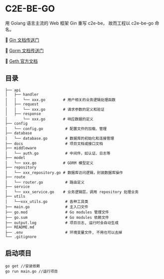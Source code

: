 # C2E-BE-GO

用 Golang 语言主流的 Web 框架 Gin 重写 c2e-be， 故而工程以 c2e-be-go 命名。

📘 [Gin 文档传送门 ](https://gin-gonic.com/zh-cn/)

📘 [Gorm 文档传送门](https://gorm.io/docs/)

📘 [Geth 官方文档]([https://geth.ethereum.org/docs/]())

## 目录

```
├── api
│   ├── handler
│   │   └── xxx.go        # 用户相关的业务逻辑处理函数
│   ├── request
│   │   └── xxx.go        # 请求参数的定义和验证
│   ├── response
│       └── xxx.go        # 响应数据的定义
├── config
│   └── config.go          # 配置文件的加载、管理
├── database
│   └── database.go        # 数据库的初始化和连接管理
├── docs                   # 项目文档或接口文档
├── middleware
│   └── auth.go            # 中间件，如认证、日志等
├── model
│   └── xxx.go            # GORM 模型定义
├── repository
│   └── xxx_repository.go # 数据库访问逻辑，封装数据库操作
├── route
│   └── router.go          # 路由定义
├── service
│   └── xxx_service.go    # 业务逻辑层，调用 repository 处理业务
├── utils
│   └──xxx_utils.go        # 各种工具类
├── main.go                # 主入口文件
├── go.mod                 # Go modules 管理文件
├── go.sum                 # Go modules 依赖文件
├── output.log             # 项目日志, 运行时会自动生成
├── README.md  
├── .env                   # 环境变量文件, 不用也可以去掉
└── .gitignore   
```


## 启动项目

```
go get //安装依赖
go run main.go //运行项目
```
